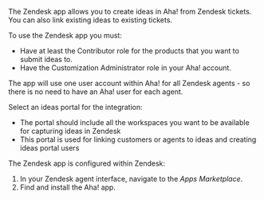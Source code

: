 The Zendesk app allows you to create ideas in Aha! from Zendesk tickets. You can also link existing ideas to existing tickets.

To use the Zendesk app you must:

* Have at least the Contributor role for the products that you want to submit ideas to.
* Have the Customization Administrator role in your Aha! account.

The app will use one user account within Aha! for all Zendesk agents - so there is no need to have an Aha! user for each agent.

Select an ideas portal for the integration:

* The portal should include all the workspaces you want to be available for capturing ideas in Zendesk
* This portal is used for linking customers or agents to ideas and creating ideas portal users

The Zendesk app is configured within Zendesk:

1. In your Zendesk agent interface, navigate to the _Apps Marketplace_.
2. Find and install the Aha! app.